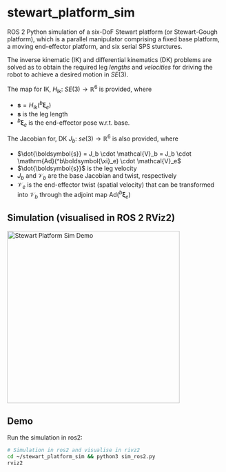 # stewart_platform_sim

ROS 2 Python simulation of a six-DoF Stewart platform (or Stewart-Gough platform), which is a parallel manipulator comprising a fixed base platform, a moving end-effector platform, and six serial SPS sturctures.

The inverse kinematic (IK) and differential kinematics (DK) problems are solved as to obtain the required leg *lengths* and *velocities* for driving the robot to achieve a desired motion in $SE(3)$.

The map for IK, $H_{\mathrm{ik}}:\ SE(3) \to \mathbb{R}^6$ is provided, where 
- $\boldsymbol{s} = H_{\mathrm{ik}}(^b\boldsymbol{\xi}_e)$
- $\boldsymbol{s}$ is the leg length
- $^b\boldsymbol{\xi}_e$ is the end-effector pose w.r.t. base.

The Jacobian for, DK $J_b:\ se(3) \to \mathbb{R}^6$ is also provided, where
- $\dot{\boldsymbol{s}} = J_b \cdot \mathcal{V}_b = J_b \cdot \mathrm{Ad}(^b\boldsymbol{\xi}_e) \cdot \mathcal{V}_e$
- $\dot{\boldsymbol{s}}$ is the leg velocity
- $J_b$ and $\mathcal{V}_b$ are the base Jacobian and twist, respectively
- $\mathcal{V}_e$ is the end-effector twist (spatial velocity) that can be transformed into $\mathcal{V}_b$ through the adjoint map $\mathrm{Ad}(^b\boldsymbol{\xi}_e)$

## Simulation (visualised in ROS 2 RViz2)
<img src="assets/stewart_platform_sim.gif" alt="Stewart Platform Sim Demo" width="400"/>

## Demo
Run the simulation in ros2:
```bash
# Simulation in ros2 and visualise in rivz2
cd ~/stewart_platform_sim && python3 sim_ros2.py
rviz2
```
